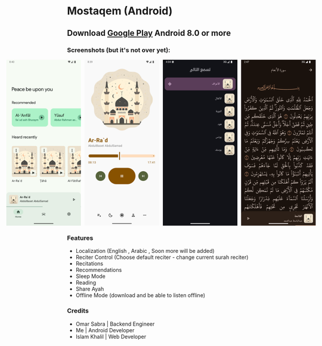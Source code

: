 # Mostaqem (Android)
## Download [Google Play](https://play.google.com/store/apps/details?id=com.mostaqem) Android 8.0 or more

### Screenshots (but it's not over yet):

<div style="display: flex; gap: 10px; justify-content: center;">
    <img src="screenshots/home_screen.png" alt="Screenshot 1" width="200" />
    <img src="screenshots/player.png" alt="Screenshot 2" width="200" />
    <img src="screenshots/queue.png" alt="Screenshot 3" width="200" />
    <img src="screenshots/reading.png" alt="Screenshot 4" width="200" />
</div>

### Features
- Localization (English , Arabic , Soon more will be added)
- Reciter Control (Choose default reciter - change current surah reciter)
- Recitations
- Recommendations
- Sleep Mode
- Reading
- Share Ayah 
- Offline Mode (download and be able to listen offline)


### Credits

* Omar Sabra | Backend Engineer
* Me | Android Developer
* Islam Khalil | Web Developer